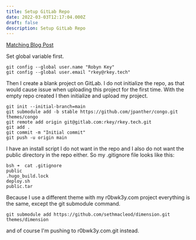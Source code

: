 ```yaml
---
title: Setup GitLab Repo
date: 2022-03-03T12:17:04.000Z
draft: false
description: Setup GitLab Repo
---
```


[Matching Blog Post](/posts/setuprepo)

Set global variable first.

```
git config --global user.name "Robyn Key"
git config --global user.email "rkey@rkey.tech"
```

Then I create a blank project on GitLab. I do not initialize the repo, as that would cause issue when uploading this project for the first time. With the empty repo created I then initialize and upload my project.

```
git init --initial-branch=main
git submodule add -b stable https://github.com/jpanther/congo.git themes/congo
git remote add origin git@gitlab.com:rkey/rkey.tech.git
git add .
git commit -m "Initial commit"
git push -u origin main
```

I have an install script I do not want in the repo and I also do not want the public directory in the repo either. So my .gitignore file looks like this:

```
bsh ➜  cat .gitignore
public
.hugo_build.lock
deploy.sh
public.tar
```

Because I use a different theme with my r0bwk3y.com project everything is the same, except the git submodule command.

```
git submodule add https://github.com/sethmacleod/dimension.git themes/dimension
```

and of course I'm pushing to r0bwk3y.com.git instead.
